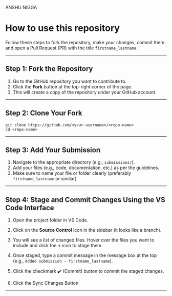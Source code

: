 ANSHU NIGGA

# How to use this repository

Follow these steps to fork the repository, make your changes, commit them and open a Pull Request (PR) with the title `firstname_lastname`.

---

## Step 1: Fork the Repository

1. Go to the GitHub repository you want to contribute to.
2. Click the **Fork** button at the top-right corner of the page.
3. This will create a copy of the repository under your GitHub account.

---

## Step 2: Clone Your Fork

```
git clone https://github.com/<your-username>/<repo-name>
cd <repo-name>
```
---

## Step 3: Add Your Submission

1. Navigate to the appropriate directory (e.g., `submissions/`).
2. Add your files (e.g., code, documentation, etc.) as per the guidelines.
3. Make sure to name your file or folder clearly (preferably `firstname_lastname` or similar).

---

## Step 4: Stage and Commit Changes Using the VS Code Interface

1. Open the project folder in VS Code.


2. Click on the **Source Control** icon in the sidebar (it looks like a branch).

3. You will see a list of changed files. Hover over the files you want to include and click the **+** icon to stage them.

4. Once staged, type a commit message in the message box at the top (e.g., `Added submission - firstname_lastname`).

5. Click the checkmark ✔️ (Commit) button to commit the staged changes.

6. Click the Sync Changes Button
---


